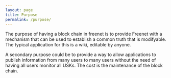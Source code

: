 ```yaml
---
layout: page
title: Purpose
permalink: /purpose/
---
```


The purpose of having a block chain in freenet is to provide Freenet
with a mechanism that can be used to establish a common truth that is
modifyable.  The typical application for this is a wiki, editable by
anyone.

A secondary purpose could be to provide a way to allow applications to
publish information from many users to many users without the need of
having all users monitor all USKs. The cost is the maintenance of the
block chain.

